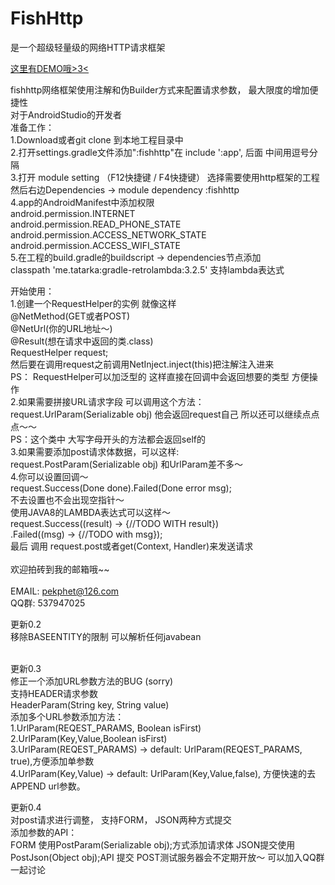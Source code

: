 <h1>FishHttp</h1>

是一个超级轻量级的网络HTTP请求框架<br/>

<a href="https://github.com/pekphet/FishHttpDemo">这里有DEMO哦>3<</a>


fishhttp网络框架使用注解和伪Builder方式来配置请求参数， 最大限度的增加便捷性<br/>
对于AndroidStudio的开发者<br/>
准备工作：<br/>
1.Download或者git clone 到本地工程目录中<br/>
2.打开settings.gradle文件添加":fishhttp"在 include ':app', 后面  中间用逗号分隔<br/>
3.打开 module setting （F12快捷键 / F4快捷键） 选择需要使用http框架的工程 然后右边Dependencies -> module dependency :fishhttp<br/>
4.app的AndroidManifest中添加权限 <br/>
android.permission.INTERNET<br/>
android.permission.READ_PHONE_STATE<br/>
android.permission.ACCESS_NETWORK_STATE<br/>
android.permission.ACCESS_WIFI_STATE<br/>
5.在工程的build.gradle的buildscript -> dependencies节点添加<br/>
classpath 'me.tatarka:gradle-retrolambda:3.2.5' 支持lambda表达式<br/>

开始使用：<br/>
1.创建一个RequestHelper的实例 就像这样<br/>
@NetMethod(GET或者POST)<br/>
@NetUrl(你的URL地址～)<br/>
@Result(想在请求中返回的类.class)<br/>
RequestHelper<RESULT> request;<br/>
然后要在调用request之前调用NetInject.inject(this)把注解注入进来<br/>
PS： RequestHelper可以加泛型的 这样直接在回调中会返回想要的类型 方便操作<br/>
2.如果需要拼接URL请求字段 可以调用这个方法：<br/>
request.UrlParam(Serializable obj) 他会返回request自己  所以还可以继续点点点～～<br/>
PS：这个类中 大写字母开头的方法都会返回self的<br/>
3.如果需要添加post请求体数据，可以这样:<br/>
request.PostParam(Serializable obj) 和UrlParam差不多～<br/>
4.你可以设置回调～  <br/>
request.Success(Done<RESULT> done).Failed(Done<String> error msg);<br/>
不去设置也不会出现空指针～<br/>
使用JAVA8的LAMBDA表达式可以这样～<br/>
request.Success((result) -> {//TODO WITH result})<br/>
    .Failed((msg) -> {//TODO with msg});<br/>
最后 调用 request.post或者get(Context, Handler)来发送请求<br/>
<br/>
欢迎拍砖到我的邮箱哦~~<br/>
<br/>
EMAIL: pekphet@126.com<br/>
QQ群: 537947025<br/>

更新0.2<br/>
移除BASEENTITY的限制  可以解析任何javabean<br/>
<br/>

更新0.3<br/>
修正一个添加URL参数方法的BUG (sorry)<br/>
支持HEADER请求参数<br/>
HeaderParam(String key, String value)<br/>
添加多个URL参数添加方法：<br/>
1.UrlParam(REQEST_PARAMS, Boolean isFirst)<br/>
2.UrlParam(Key,Value,Boolean isFirst)<br/>
3.UrlParam(REQEST_PARAMS) -> default: UrlParam(REQEST_PARAMS, true),方便添加单参数<br/>
4.UrlParam(Key,Value) -> default: UrlParam(Key,Value,false), 方便快速的去APPEND url参数。<br/>

更新0.4<br/>
对post请求进行调整， 支持FORM， JSON两种方式提交  
添加参数的API：  
FORM 使用PostParam(Serializable obj);方式添加请求体
JSON提交使用PostJson(Object obj);API 提交
POST测试服务器会不定期开放～
可以加入QQ群一起讨论












